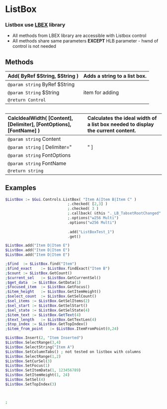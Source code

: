  # ListBox  ### Listbox use [LBEX](https://github.com/AHK-just-me/LBEX) library  * All methods from LBEX library are accessible with Listbox control  * All methods share same parameters __EXCEPT__ HLB parameter - hwnd of control is not needed  ## Methods  | __Add__( ByRef $String, $String )    |Adds a string to a list box.    |  |:---    |:---    |  |`@param string` ByRef $String    |    |  |`@param String` $String    |item for adding    |  |`@return Control`    |    |  ##  | __CalcIdealWidth__( [Content], [Delimiter], [FontOptions], [FontName] )    |Calculates the ideal width of a list box needed to display the current content.    |  |:---    |:---    |  |`@param string` Content    |    |  |`@param string` [ Delimiter="|" ]    |    |  |`@param string` FontOptions    |    |  |`@param string` FontName    |    |  |`@return string`    |    |  ##  ## Examples  
``` php
$ListBox := $Gui.Controls.ListBox( "Item A|Item B|Item C" )							;.checked( [2,3] )							;.checked( 3 )																			;.callback( &this "._LB_TabsetRootChanged" )							;.options("w256 Multi")							.options("w256 Multi")														.add("ListBoxTest_1")							.get()$ListBox.add("Item D|Item E")$ListBox.add("Item D|Item E")$ListBox.add("Item D|Item E");$find	:= $ListBox.find("Item");$find_exact	:= $ListBox.findExact("Item B");$count	:= $ListBox.GetCount();$current_sel	:= $ListBox.GetCurrentSel();$get_data	:= $ListBox.GetData(1);$focused_item	:= $ListBox.GetFocus();$item_height	:= $ListBox.GetItemHeight();$select_count	:= $ListBox.GetSelCount();$sel_items	:= $ListBox.GetSelItems(2);$sel_start	:= $ListBox.GetSelStart();$sel_state	:= $ListBox.GetSelState(4);$item_text	:= $ListBox.GetText(4);$text_length	:= $ListBox.GetTextLen(4);$top_index	:= $ListBox.GetTopIndex();$item_from_point	:= $ListBox.ItemFromPoint(0,24)$ListBox.Insert(2, "Item Inserted")$ListBox.SelectRange(3,4)$ListBox.SelectString("Item A")$ListBox.SetColumnTabs() ; not tested on listbox with columns$ListBox.SelectRange(1,2)$ListBox.SetCurSel(3)$ListBox.SetFocus(1)$ListBox.SetItemData(1, 123456789)$ListBox.SetItemHeight(1, 24)$ListBox.SetSel(4)$ListBox.SetTopIndex(3);








  
```    